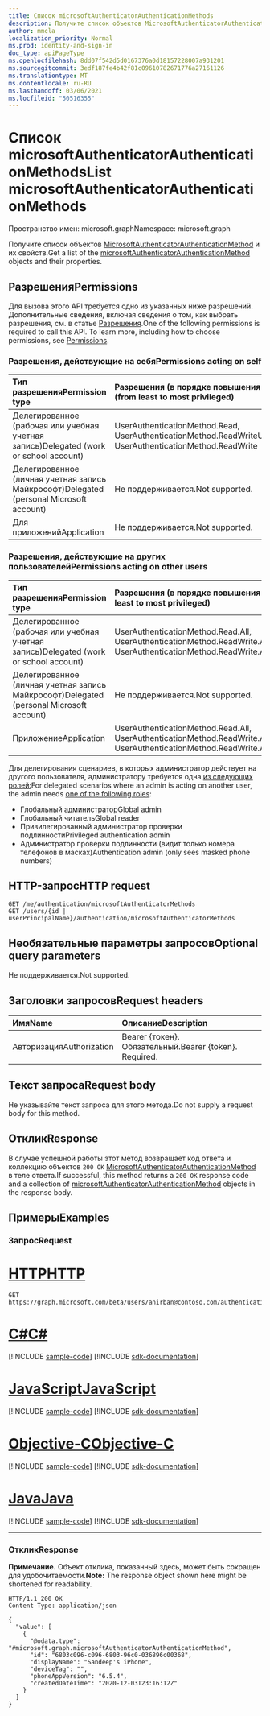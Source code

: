 ```yaml
---
title: Список microsoftAuthenticatorAuthenticationMethods
description: Получите список объектов MicrosoftAuthenticatorAuthenticationMethod и их свойств.
author: mmcla
localization_priority: Normal
ms.prod: identity-and-sign-in
doc_type: apiPageType
ms.openlocfilehash: 8dd07f542d5d0167376a0d18157228007a931201
ms.sourcegitcommit: 3edf187fe4b42f81c09610782671776a27161126
ms.translationtype: MT
ms.contentlocale: ru-RU
ms.lasthandoff: 03/06/2021
ms.locfileid: "50516355"
---
```

# <a name="list-microsoftauthenticatorauthenticationmethods"></a><span data-ttu-id="ed36b-103">Список microsoftAuthenticatorAuthenticationMethods</span><span class="sxs-lookup"><span data-stu-id="ed36b-103">List microsoftAuthenticatorAuthenticationMethods</span></span>
<span data-ttu-id="ed36b-104">Пространство имен: microsoft.graph</span><span class="sxs-lookup"><span data-stu-id="ed36b-104">Namespace: microsoft.graph</span></span>

<span data-ttu-id="ed36b-105">Получите список объектов [MicrosoftAuthenticatorAuthenticationMethod](../resources/microsoftauthenticatorauthenticationmethod.md) и их свойств.</span><span class="sxs-lookup"><span data-stu-id="ed36b-105">Get a list of the [microsoftAuthenticatorAuthenticationMethod](../resources/microsoftauthenticatorauthenticationmethod.md) objects and their properties.</span></span>

## <a name="permissions"></a><span data-ttu-id="ed36b-106">Разрешения</span><span class="sxs-lookup"><span data-stu-id="ed36b-106">Permissions</span></span>

<span data-ttu-id="ed36b-p101">Для вызова этого API требуется одно из указанных ниже разрешений. Дополнительные сведения, включая сведения о том, как выбрать разрешения, см. в статье [Разрешения](/graph/permissions-reference).</span><span class="sxs-lookup"><span data-stu-id="ed36b-p101">One of the following permissions is required to call this API. To learn more, including how to choose permissions, see [Permissions](/graph/permissions-reference).</span></span>

### <a name="permissions-acting-on-self"></a><span data-ttu-id="ed36b-109">Разрешения, действующие на себя</span><span class="sxs-lookup"><span data-stu-id="ed36b-109">Permissions acting on self</span></span>

|<span data-ttu-id="ed36b-110">Тип разрешения</span><span class="sxs-lookup"><span data-stu-id="ed36b-110">Permission type</span></span>      | <span data-ttu-id="ed36b-111">Разрешения (в порядке повышения привилегий)</span><span class="sxs-lookup"><span data-stu-id="ed36b-111">Permissions (from least to most privileged)</span></span>              |
|:---------------------------------------|:-------------------------|
| <span data-ttu-id="ed36b-112">Делегированное (рабочая или учебная учетная запись)</span><span class="sxs-lookup"><span data-stu-id="ed36b-112">Delegated (work or school account)</span></span>     | <span data-ttu-id="ed36b-113">UserAuthenticationMethod.Read, UserAuthenticationMethod.ReadWrite</span><span class="sxs-lookup"><span data-stu-id="ed36b-113">UserAuthenticationMethod.Read, UserAuthenticationMethod.ReadWrite</span></span> |
| <span data-ttu-id="ed36b-114">Делегированное (личная учетная запись Майкрософт)</span><span class="sxs-lookup"><span data-stu-id="ed36b-114">Delegated (personal Microsoft account)</span></span> | <span data-ttu-id="ed36b-115">Не поддерживается.</span><span class="sxs-lookup"><span data-stu-id="ed36b-115">Not supported.</span></span> |
| <span data-ttu-id="ed36b-116">Для приложений</span><span class="sxs-lookup"><span data-stu-id="ed36b-116">Application</span></span>                            | <span data-ttu-id="ed36b-117">Не поддерживается.</span><span class="sxs-lookup"><span data-stu-id="ed36b-117">Not supported.</span></span> |

### <a name="permissions-acting-on-other-users"></a><span data-ttu-id="ed36b-118">Разрешения, действующие на других пользователей</span><span class="sxs-lookup"><span data-stu-id="ed36b-118">Permissions acting on other users</span></span>

|<span data-ttu-id="ed36b-119">Тип разрешения</span><span class="sxs-lookup"><span data-stu-id="ed36b-119">Permission type</span></span>      | <span data-ttu-id="ed36b-120">Разрешения (в порядке повышения привилегий)</span><span class="sxs-lookup"><span data-stu-id="ed36b-120">Permissions (from least to most privileged)</span></span>              |
|:---------------------------------------|:-------------------------|
| <span data-ttu-id="ed36b-121">Делегированное (рабочая или учебная учетная запись)</span><span class="sxs-lookup"><span data-stu-id="ed36b-121">Delegated (work or school account)</span></span>     | <span data-ttu-id="ed36b-122">UserAuthenticationMethod.Read.All, UserAuthenticationMethod.ReadWrite.All</span><span class="sxs-lookup"><span data-stu-id="ed36b-122">UserAuthenticationMethod.Read.All, UserAuthenticationMethod.ReadWrite.All</span></span> |
| <span data-ttu-id="ed36b-123">Делегированное (личная учетная запись Майкрософт)</span><span class="sxs-lookup"><span data-stu-id="ed36b-123">Delegated (personal Microsoft account)</span></span> | <span data-ttu-id="ed36b-124">Не поддерживается.</span><span class="sxs-lookup"><span data-stu-id="ed36b-124">Not supported.</span></span> |
| <span data-ttu-id="ed36b-125">Приложение</span><span class="sxs-lookup"><span data-stu-id="ed36b-125">Application</span></span>                            | <span data-ttu-id="ed36b-126">UserAuthenticationMethod.Read.All, UserAuthenticationMethod.ReadWrite.All</span><span class="sxs-lookup"><span data-stu-id="ed36b-126">UserAuthenticationMethod.Read.All, UserAuthenticationMethod.ReadWrite.All</span></span> |

<span data-ttu-id="ed36b-127">Для делегирования сценариев, в которых администратор действует на другого пользователя, администратору требуется одна [из следующих ролей:](/azure/active-directory/users-groups-roles/directory-assign-admin-roles#available-roles)</span><span class="sxs-lookup"><span data-stu-id="ed36b-127">For delegated scenarios where an admin is acting on another user, the admin needs [one of the following roles](/azure/active-directory/users-groups-roles/directory-assign-admin-roles#available-roles):</span></span>
* <span data-ttu-id="ed36b-128">Глобальный администратор</span><span class="sxs-lookup"><span data-stu-id="ed36b-128">Global admin</span></span>
* <span data-ttu-id="ed36b-129">Глобальный читатель</span><span class="sxs-lookup"><span data-stu-id="ed36b-129">Global reader</span></span>
* <span data-ttu-id="ed36b-130">Привилегированный администратор проверки подлинности</span><span class="sxs-lookup"><span data-stu-id="ed36b-130">Privileged authentication admin</span></span>
* <span data-ttu-id="ed36b-131">Администратор проверки подлинности (видит только номера телефонов в масках)</span><span class="sxs-lookup"><span data-stu-id="ed36b-131">Authentication admin (only sees masked phone numbers)</span></span>

## <a name="http-request"></a><span data-ttu-id="ed36b-132">HTTP-запрос</span><span class="sxs-lookup"><span data-stu-id="ed36b-132">HTTP request</span></span>

<!-- {
  "blockType": "ignored"
}
-->
``` http
GET /me/authentication/microsoftAuthenticatorMethods
GET /users/{id | userPrincipalName}/authentication/microsoftAuthenticatorMethods
```

## <a name="optional-query-parameters"></a><span data-ttu-id="ed36b-133">Необязательные параметры запросов</span><span class="sxs-lookup"><span data-stu-id="ed36b-133">Optional query parameters</span></span>

<span data-ttu-id="ed36b-134">Не поддерживается.</span><span class="sxs-lookup"><span data-stu-id="ed36b-134">Not supported.</span></span>

## <a name="request-headers"></a><span data-ttu-id="ed36b-135">Заголовки запросов</span><span class="sxs-lookup"><span data-stu-id="ed36b-135">Request headers</span></span>

|<span data-ttu-id="ed36b-136">Имя</span><span class="sxs-lookup"><span data-stu-id="ed36b-136">Name</span></span>|<span data-ttu-id="ed36b-137">Описание</span><span class="sxs-lookup"><span data-stu-id="ed36b-137">Description</span></span>|
|:---|:---|
|<span data-ttu-id="ed36b-138">Авторизация</span><span class="sxs-lookup"><span data-stu-id="ed36b-138">Authorization</span></span>|<span data-ttu-id="ed36b-p102">Bearer {токен}. Обязательный.</span><span class="sxs-lookup"><span data-stu-id="ed36b-p102">Bearer {token}. Required.</span></span>|

## <a name="request-body"></a><span data-ttu-id="ed36b-141">Текст запроса</span><span class="sxs-lookup"><span data-stu-id="ed36b-141">Request body</span></span>

<span data-ttu-id="ed36b-142">Не указывайте текст запроса для этого метода.</span><span class="sxs-lookup"><span data-stu-id="ed36b-142">Do not supply a request body for this method.</span></span>

## <a name="response"></a><span data-ttu-id="ed36b-143">Отклик</span><span class="sxs-lookup"><span data-stu-id="ed36b-143">Response</span></span>

<span data-ttu-id="ed36b-144">В случае успешной работы этот метод возвращает код ответа и коллекцию объектов `200 OK` [MicrosoftAuthenticatorAuthenticationMethod](../resources/microsoftauthenticatorauthenticationmethod.md) в теле ответа.</span><span class="sxs-lookup"><span data-stu-id="ed36b-144">If successful, this method returns a `200 OK` response code and a collection of [microsoftAuthenticatorAuthenticationMethod](../resources/microsoftauthenticatorauthenticationmethod.md) objects in the response body.</span></span>

## <a name="examples"></a><span data-ttu-id="ed36b-145">Примеры</span><span class="sxs-lookup"><span data-stu-id="ed36b-145">Examples</span></span>

### <a name="request"></a><span data-ttu-id="ed36b-146">Запрос</span><span class="sxs-lookup"><span data-stu-id="ed36b-146">Request</span></span>

# <a name="http"></a>[<span data-ttu-id="ed36b-147">HTTP</span><span class="sxs-lookup"><span data-stu-id="ed36b-147">HTTP</span></span>](#tab/http)
<!-- {
  "blockType": "request",
  "name": "list_microsoftauthenticatorauthenticationmethod"
}
-->
``` http
GET https://graph.microsoft.com/beta/users/anirban@contoso.com/authentication/microsoftAuthenticatorMethods
```
# <a name="c"></a>[<span data-ttu-id="ed36b-148">C#</span><span class="sxs-lookup"><span data-stu-id="ed36b-148">C#</span></span>](#tab/csharp)
[!INCLUDE [sample-code](../includes/snippets/csharp/list-microsoftauthenticatorauthenticationmethod-csharp-snippets.md)]
[!INCLUDE [sdk-documentation](../includes/snippets/snippets-sdk-documentation-link.md)]

# <a name="javascript"></a>[<span data-ttu-id="ed36b-149">JavaScript</span><span class="sxs-lookup"><span data-stu-id="ed36b-149">JavaScript</span></span>](#tab/javascript)
[!INCLUDE [sample-code](../includes/snippets/javascript/list-microsoftauthenticatorauthenticationmethod-javascript-snippets.md)]
[!INCLUDE [sdk-documentation](../includes/snippets/snippets-sdk-documentation-link.md)]

# <a name="objective-c"></a>[<span data-ttu-id="ed36b-150">Objective-C</span><span class="sxs-lookup"><span data-stu-id="ed36b-150">Objective-C</span></span>](#tab/objc)
[!INCLUDE [sample-code](../includes/snippets/objc/list-microsoftauthenticatorauthenticationmethod-objc-snippets.md)]
[!INCLUDE [sdk-documentation](../includes/snippets/snippets-sdk-documentation-link.md)]

# <a name="java"></a>[<span data-ttu-id="ed36b-151">Java</span><span class="sxs-lookup"><span data-stu-id="ed36b-151">Java</span></span>](#tab/java)
[!INCLUDE [sample-code](../includes/snippets/java/list-microsoftauthenticatorauthenticationmethod-java-snippets.md)]
[!INCLUDE [sdk-documentation](../includes/snippets/snippets-sdk-documentation-link.md)]

---



### <a name="response"></a><span data-ttu-id="ed36b-152">Отклик</span><span class="sxs-lookup"><span data-stu-id="ed36b-152">Response</span></span>
<span data-ttu-id="ed36b-153">**Примечание.** Объект отклика, показанный здесь, может быть сокращен для удобочитаемости.</span><span class="sxs-lookup"><span data-stu-id="ed36b-153">**Note:** The response object shown here might be shortened for readability.</span></span>
<!-- {
  "blockType": "response",
  "truncated": true,
  "@odata.type": "Collection(microsoft.graph.microsoftAuthenticatorAuthenticationMethod)"
}
-->
``` http
HTTP/1.1 200 OK
Content-Type: application/json

{
  "value": [
    {
      "@odata.type": "#microsoft.graph.microsoftAuthenticatorAuthenticationMethod",
      "id": "6803c096-c096-6803-96c0-036896c00368",
      "displayName": "Sandeep's iPhone",
      "deviceTag": "",
      "phoneAppVersion": "6.5.4",
      "createdDateTime": "2020-12-03T23:16:12Z"
    }
  ]
}
```


